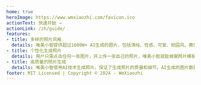 ```yaml
---
home: true
heroImage: https://www.wmxiaozhi.com/favicon.ico
actionText: 快速开始 →
actionLink: /zh/guide/
features:
- title: 多样的照片风格
  details: 唯美小智提供超过1000W+ AI生成的图片，包括清纯、性感、可爱、校园风、赛博风、街拍等多种风格。用户可以根据自己的喜好选择不同的风格，满足不同场景和需求。
- title: 个性化生成照片
  details: 用户只需点击任何一张图片，并上传一张自己的照片，唯美小智就能根据照片模板风格，生成与之相似的唯美风格照片。生成的同款照片相似度超过90%，让用户能够获得个性化的照片作品。
- title: 高质量的照片生成
  details: 唯美小智使用AI技术生成照片，保证了生成照片的质量和细节。AI生成的图片数量庞大，用户可以选择最满意的照片作品，无需担心质量问题。同时，生成的照片相似度超过90%，能够满足用户对于照片的要求。
footer: MIT Licensed | Copyright © 2024 - WmXiaozhi
---
```

